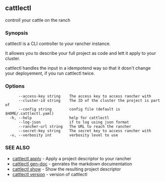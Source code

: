 ## cattlectl

controll your cattle on the ranch

### Synopsis

cattlectl is a CLI controller to your rancher instance.

It allowes you to describe your full project as code and lett it apply to your
cluster.

cattlectl handles the input in a idempotend way so that it dosn't change your
deployement, if you run cattlectl twice.

### Options

```
      --access-key string    The access key to access rancher with
      --cluster-id string    The ID of the cluster the project is part of
      --config string        config file (default is $HOME/.cattlectl.yaml)
  -h, --help                 help for cattlectl
      --log-json             if to log using json format
      --rancher-url string   The URL to reach the rancher
      --secret-key string    The secret key to access rancher with
  -v, --verbosity int        verbosity level to use
```

### SEE ALSO

* [cattlectl apply](cattlectl_apply.md)	 - Apply a project descriptor to your rancher
* [cattlectl gen-doc](cattlectl_gen-doc.md)	 - genrates the markdown documentation
* [cattlectl show](cattlectl_show.md)	 - Show the resulting project descriptor
* [cattlectl version](cattlectl_version.md)	 - version of cattlectl

